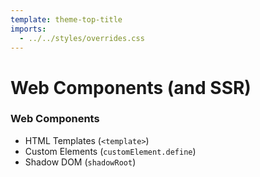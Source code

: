 ```yaml
---
template: theme-top-title
imports:
  - ../../styles/overrides.css
---
```


# Web Components (and SSR)

### Web Components

- HTML Templates (`<template>`)
- Custom Elements (`customElement.define`)
- Shadow DOM (`shadowRoot`)
